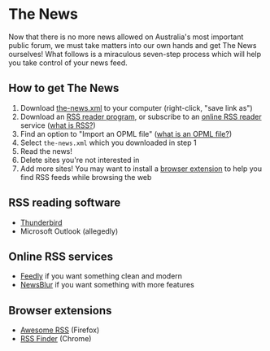# The News

Now that there is no more news allowed on Australia's most important public forum, we must take matters into our own hands and get The News ourselves! What follows is a miraculous seven-step process which will help you take control of your news feed.

## How to get The News

1. Download [the-news.xml](https://raw.githubusercontent.com/crabmusket/the-news/main/the-news.xml) to your computer (right-click, "save link as")
2. Download an [RSS reader program](#rss-reading-software), or subscribe to an [online RSS reader](#online-rss-services) service ([what is RSS?](https://www.lifewire.com/what-is-an-rss-feed-4684568))
3. Find an option to "Import an OPML file" ([what is an OPML file?](https://www.lifewire.com/opml-file-2622105))
4. Select `the-news.xml` which you downloaded in step 1
5. Read the news!
6. Delete sites you're not interested in
7. Add more sites! You may want to install a [browser extension](#browser-extensions) to help you find RSS feeds while browsing the web

## RSS reading software

- [Thunderbird](https://www.thunderbird.net/)
- Microsoft Outlook (allegedly)

## Online RSS services

- [Feedly](https://feedly.com) if you want something clean and modern
- [NewsBlur](https://newsblur.com) if you want something with more features

## Browser extensions

- [Awesome RSS](https://addons.mozilla.org/en-US/firefox/addon/awesome-rss) (Firefox)
- [RSS Finder](https://chrome.google.com/webstore/detail/rss-finder/cdjocoacgphmbihenkkgaackgkjlfncp?hl=en) (Chrome)
